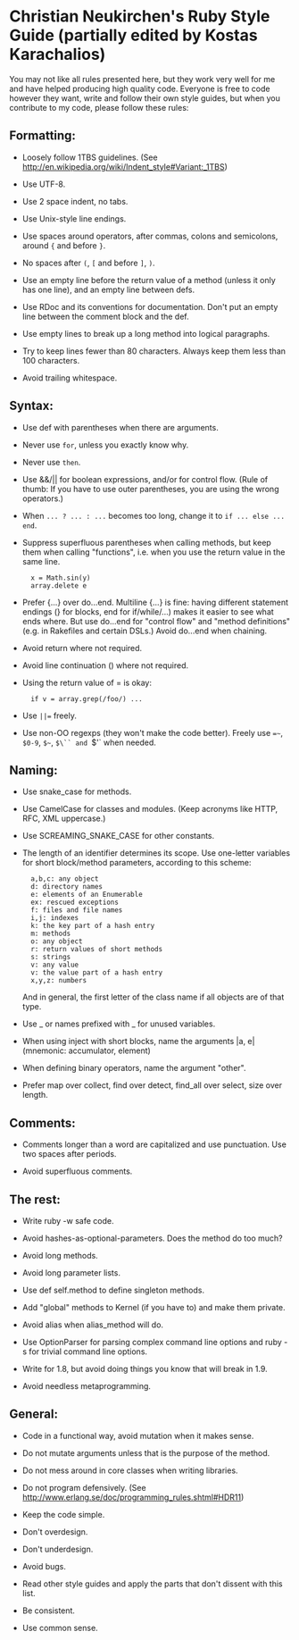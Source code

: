 # Christian Neukirchen's Ruby Style Guide (partially edited by Kostas Karachalios)

You may not like all rules presented here, but they work very well for
me and have helped producing high quality code.  Everyone is free to
code however they want, write and follow their own style guides, but
when you contribute to my code, please follow these rules:


## Formatting:

* Loosely follow 1TBS guidelines.
  (See http://en.wikipedia.org/wiki/Indent_style#Variant:_1TBS)

* Use UTF-8.

* Use 2 space indent, no tabs.

* Use Unix-style line endings.

* Use spaces around operators, after commas, colons and semicolons,
  around `{` and before `}`.

* No spaces after `(`, `[` and before `]`, `)`.

* Use an empty line before the return value of a method (unless it
  only has one line), and an empty line between defs.

* Use RDoc and its conventions for documentation.  Don't put an
  empty line between the comment block and the def.

* Use empty lines to break up a long method into logical paragraphs.

* Try to keep lines fewer than 80 characters.  Always keep them less
  than 100 characters.

* Avoid trailing whitespace.


## Syntax:

* Use def with parentheses when there are arguments.

* Never use `for`, unless you exactly know why.

* Never use `then`.

* Use &&/|| for boolean expressions, and/or for control flow.  (Rule
  of thumb: If you have to use outer parentheses, you are using the
  wrong operators.)

* When `... ? ... : ...` becomes too long, change it to
  `if ... else ... end`.

* Suppress superfluous parentheses when calling methods, but keep them
  when calling "functions", i.e. when you use the return value in the
  same line.

        x = Math.sin(y)
        array.delete e

* Prefer {...} over do...end.  Multiline {...} is fine: having
  different statement endings (} for blocks, end for if/while/...)
  makes it easier to see what ends where.  But use do...end for
  "control flow" and "method definitions" (e.g. in Rakefiles and
  certain DSLs.)  Avoid do...end when chaining.

* Avoid return where not required.

* Avoid line continuation (\) where not required.

* Using the return value of = is okay:

        if v = array.grep(/foo/) ...

* Use `||=` freely.

* Use non-OO regexps (they won't make the code better).  Freely use
  `=~`, `$0-9`, `$~`, `$\`` and `$'` when needed.


## Naming:

* Use snake_case for methods.

* Use CamelCase for classes and modules.  (Keep acronyms like HTTP,
  RFC, XML uppercase.)

* Use SCREAMING_SNAKE_CASE for other constants.

* The length of an identifier determines its scope.  Use one-letter
  variables for short block/method parameters, according to this
  scheme:

        a,b,c: any object
        d: directory names
        e: elements of an Enumerable
        ex: rescued exceptions
        f: files and file names
        i,j: indexes
        k: the key part of a hash entry
        m: methods
        o: any object
        r: return values of short methods
        s: strings
        v: any value
        v: the value part of a hash entry
        x,y,z: numbers

  And in general, the first letter of the class name if all objects
  are of that type.

* Use _ or names prefixed with _ for unused variables.

* When using inject with short blocks, name the arguments |a, e|
  (mnemonic: accumulator, element)

* When defining binary operators, name the argument "other".

* Prefer map over collect, find over detect, find_all over select,
  size over length.


## Comments:

* Comments longer than a word are capitalized and use punctuation.
  Use two spaces after periods.

* Avoid superfluous comments.


## The rest:

* Write ruby -w safe code.

* Avoid hashes-as-optional-parameters.  Does the method do too much?

* Avoid long methods.

* Avoid long parameter lists.

* Use def self.method to define singleton methods.

* Add "global" methods to Kernel (if you have to) and make them private.

* Avoid alias when alias_method will do.

* Use OptionParser for parsing complex command line options and
  ruby -s for trivial command line options.

* Write for 1.8, but avoid doing things you know that will break in 1.9.

* Avoid needless metaprogramming.


## General:

* Code in a functional way, avoid mutation when it makes sense.

* Do not mutate arguments unless that is the purpose of the method.

* Do not mess around in core classes when writing libraries.

* Do not program defensively.
  (See http://www.erlang.se/doc/programming_rules.shtml#HDR11)

* Keep the code simple.

* Don't overdesign.

* Don't underdesign.

* Avoid bugs.

* Read other style guides and apply the parts that don't dissent with
  this list.

* Be consistent.

* Use common sense.
